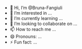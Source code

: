 - 👋 Hi, I’m @Bruna-Fangiuli
- 👀 I’m interested in ...
- 🌱 I’m currently learning ...
- 💞️ I’m looking to collaborate on ...
- 📫 How to reach me ...
- 😄 Pronouns: ...
- ⚡ Fun fact: ...

<!---
Bruna-Fangiuli/Bruna-Fangiuli is a ✨ special ✨ repository because its `README.md` (this file) appears on your GitHub profile.
You can click the Preview link to take a look at your changes.
--->
